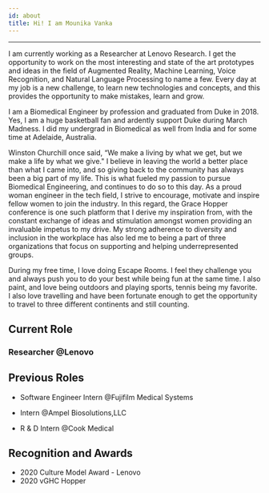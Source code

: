 ```yaml
---
id: about
title: Hi! I am Mounika Vanka
---
```

---------------------------------------------------------------------------------
I am currently working as a Researcher at Lenovo Research. I get the opportunity to work on the most interesting and state of the art prototypes and ideas in the field of Augmented Reality, Machine Learning, Voice Recognition, and Natural Language Processing to name a few. Every day at my job is a new challenge, to learn new technologies and concepts, and this provides the opportunity to make mistakes, learn and grow. 

I am a Biomedical Engineer by profession and graduated from Duke in 2018. Yes, I am a huge basketball fan and ardently support Duke during March Madness. I did my undergrad in Biomedical as well from India and for some time at Adelaide, Australia.  

Winston Churchill once said, “We make a living by what we get, but we make a life by what we give." I believe in leaving the world a better place than what I came into, and so giving back to the community has always been a big part of my life. This is what fueled my passion to pursue Biomedical Engineering, and continues to do so to this day. As a proud woman engineer in the tech field, I strive to encourage, motivate and inspire fellow women to join the industry. In this regard, the Grace Hopper conference is one such platform that I derive my inspiration from, with the constant exchange of ideas and stimulation amongst women providing an invaluable impetus to my drive. My strong adherence to diversity and inclusion in the workplace has also led me to being a part of three organizations that focus on supporting and helping underrepresented groups.

During my free time, I love doing Escape Rooms. I feel they challenge you and always push you to do your best while being fun at the same time. I also paint, and love being outdoors and playing sports, tennis being my favorite. I also love travelling and have been fortunate enough to get the opportunity to travel to three different continents and still counting.


## Current Role 
### Researcher @Lenovo

## Previous Roles

- Software Engineer Intern @Fujifilm Medical Systems

- Intern @Ampel Biosolutions,LLC

- R & D Intern @Cook Medical

## Recognition and Awards

- 2020 Culture Model Award - Lenovo
- 2020 vGHC Hopper
